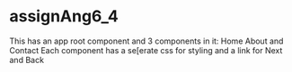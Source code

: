 # assignAng6_4
This has an app root component and 3 components in it: Home About and Contact
Each component has a se[erate css for styling and a link for Next and Back
